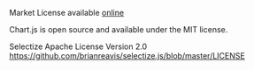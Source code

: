 Market License available [online](http://www.binpress.com/license/view/l/2dcebfc954842d17a66f414850126b56)

Chart.js is open source and available under the MIT license.

Selectize
Apache License Version 2.0
https://github.com/brianreavis/selectize.js/blob/master/LICENSE
